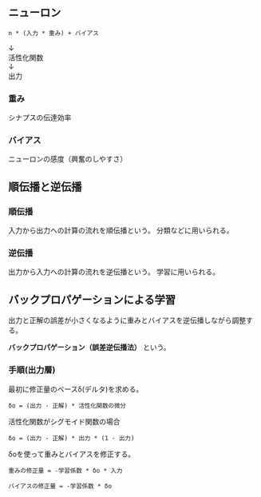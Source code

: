 ## ニューロン

```
n * (入力 * 重み) + バイアス
```

↓<br>
活性化関数<br>
↓<br>
出力

### 重み

シナプスの伝達効率

### バイアス

ニューロンの感度（興奮のしやすさ）

## 順伝播と逆伝播

### 順伝播

入力から出力への計算の流れを順伝播という。
分類などに用いられる。

### 逆伝播

出力から入力への計算の流れを逆伝播という。
学習に用いられる。

## バックプロパゲーションによる学習

出力と正解の誤差が小さくなるように重みとバイアスを逆伝播しながら調整する。

**バックプロパゲーション（誤差逆伝播法）** という。

### 手順(出力層)

最初に修正量のベースδ(デルタ)を求める。

```
δo = (出力 - 正解) * 活性化関数の微分
```

活性化関数がシグモイド関数の場合

``` 
δo = (出力 - 正解) * 出力 * (1 - 出力)
```

δoを使って重みとバイアスを修正する。

```
重みの修正量 = -学習係数 * δo * 入力

バイアスの修正量 = -学習係数 * δo
```

